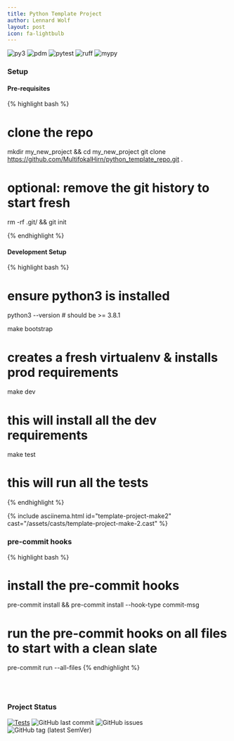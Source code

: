 ```yaml
---
title: Python Template Project
author: Lennard Wolf
layout: post
icon: fa-lightbulb
---
```

<!-- This is [my](https://github.com/MultifokalHirn) personal template for python projects containing everything needed to start developing. -->

![py3](https://img.shields.io/badge/python->=3.8.1%20<=3.12.0-3776AB?logo=python&logoColor=FFFFFF&style=flat-square)
![pdm](https://img.shields.io/badge/depedency_manager-pdm-blueviolet?logoColor=FFFFFF&style=flat-square)
![pytest](https://img.shields.io/badge/test%20suite-pytest-0A9EDC?logo=pytest&logoColor=FFFFFF&style=flat-square)
![ruff](https://img.shields.io/badge/linter-ruff-006400?&style=flat-square)
![mypy](https://img.shields.io/badge/typechecker-mypy-blue?&style=flat-square)
<!--more-->

### Setup

#### Pre-requisites

<!-- <div class="text-justify"> -->

{% highlight bash %}

# clone the repo

mkdir my_new_project && cd my_new_project
git clone <https://github.com/MultifokalHirn/python_template_repo.git> .

# optional: remove the git history to start fresh

rm -rf .git/ && git init

{% endhighlight %}

<!-- </div> -->
<!-- <div class="row text-justify" style="display: flex; flex-direction: row;">
<div class="col-md-4"  style="flex: 1;"> </div>
<div class="col-md-6"  style="flex: 1;">
{% include asciinema.html id="template-project-make" cast="/assets/casts/template-project-make-2.cast" %}
</div>
</div> -->

#### Development Setup

<!-- <div class="row" style="display: flex; flex-direction: row;"> -->
<!-- <div class="col" style="flex: 1;"> -->

{% highlight bash %}

# ensure python3 is installed

python3 --version # should be >= 3.8.1

make bootstrap  

# creates a fresh virtualenv & installs prod requirements

make dev

# this will install all the dev requirements

make test

# this will run all the tests

{% endhighlight %}
<!-- </div> -->

<!-- <div class="col" style="min-width: 0% !important; flex: 1;"> -->
{% include asciinema.html id="template-project-make2" cast="/assets/casts/template-project-make-2.cast" %}
<!-- </div> -->
</div>

### pre-commit hooks

{% highlight bash %}

# install the pre-commit hooks

pre-commit install && pre-commit install --hook-type commit-msg

# run the pre-commit hooks on all files to start with a clean slate

pre-commit run --all-files
{% endhighlight %}

<br />
<br />

### Project Status

[![Tests](https://github.com/MultifokalHirn/python_template_repo/actions/workflows/python-checks.yaml/badge.svg?branch=main)](https://github.com/MultifokalHirn/python_template_repo/actions/workflows/python-checks.yaml)
![GitHub last commit](https://img.shields.io/github/last-commit/MultifokalHirn/python_template_repo)
![GitHub issues](https://img.shields.io/github/issues/MultifokalHirn/python_template_repo)
![GitHub tag (latest SemVer)](https://img.shields.io/github/v/tag/MultifokalHirn/python_template_repo)
